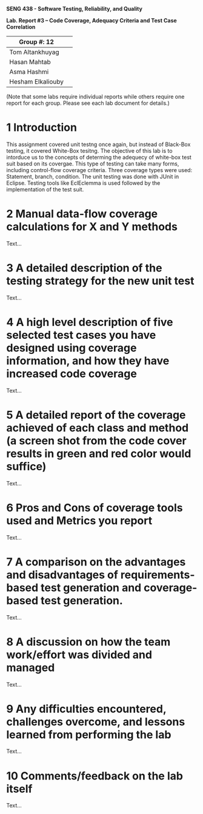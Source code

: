 **SENG 438 - Software Testing, Reliability, and Quality**

**Lab. Report #3 – Code Coverage, Adequacy Criteria and Test Case Correlation**

| Group \#:  12    |     |
| -----------------| --- |
| Tom Altankhuyag  |     |
| Hasan Mahtab     |     |
| Asma Hashmi      |     |
| Hesham Elkaliouby|     |

(Note that some labs require individual reports while others require one report
for each group. Please see each lab document for details.)

# 1 Introduction


This assignment covered unit testng once again, but instead of Black-Box testing, it covered White-Box tesitng. The objective of this lab is to intorduce us to the concepts of determing the adequecy of white-box test suit based on its covergae. This type of testing can take many forms, including control-flow coverage criteria. Three coverage types were used: Statement, branch, condition. The unit testing was done with JUnit in Eclipse. Testing tools like EclEclemma is used followed by the implementation of the test suit. 

# 2 Manual data-flow coverage calculations for X and Y methods

Text…

# 3 A detailed description of the testing strategy for the new unit test

Text…

# 4 A high level description of five selected test cases you have designed using coverage information, and how they have increased code coverage

Text…

# 5 A detailed report of the coverage achieved of each class and method (a screen shot from the code cover results in green and red color would suffice)

Text…

# 6 Pros and Cons of coverage tools used and Metrics you report

Text…

# 7 A comparison on the advantages and disadvantages of requirements-based test generation and coverage-based test generation.

Text…

# 8 A discussion on how the team work/effort was divided and managed

Text…

# 9 Any difficulties encountered, challenges overcome, and lessons learned from performing the lab

Text…

# 10 Comments/feedback on the lab itself

Text…
